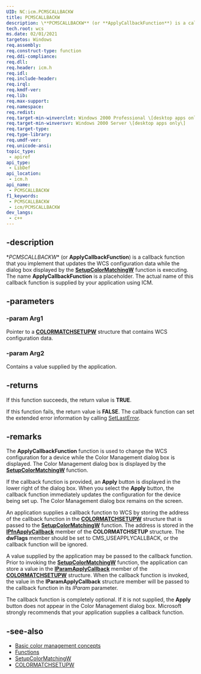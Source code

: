 ```yaml
---
UID: NC:icm.PCMSCALLBACKW
title: PCMSCALLBACKW
description: \**PCMSCALLBACKW** (or **ApplyCallbackFunction**) is a callback function that you implement that updates the WCS configuration data while the dialog box displayed by the [**SetupColorMatchingW**](/windows/win32/api/icm/nf-icm-setupcolormatchingw) function is executing.
tech.root: wcs
ms.date: 02/01/2021
targetos: Windows
req.assembly: 
req.construct-type: function
req.ddi-compliance: 
req.dll: 
req.header: icm.h
req.idl: 
req.include-header: 
req.irql: 
req.kmdf-ver: 
req.lib: 
req.max-support: 
req.namespace: 
req.redist: 
req.target-min-winverclnt: Windows 2000 Professional \[desktop apps only\]
req.target-min-winversvr: Windows 2000 Server \[desktop apps only\]
req.target-type: 
req.type-library: 
req.umdf-ver: 
req.unicode-ansi: 
topic_type:
 - apiref
api_type:
 - LibDef
api_location:
 - icm.h
api_name:
 - PCMSCALLBACKW
f1_keywords:
 - PCMSCALLBACKW
 - icm/PCMSCALLBACKW
dev_langs:
 - c++
---
```


## -description

\**PCMSCALLBACKW** (or **ApplyCallbackFunction**) is a callback function that you implement that updates the WCS configuration data while the dialog box displayed by the [**SetupColorMatchingW**](/windows/win32/api/icm/nf-icm-setupcolormatchingw) function is executing. The name **ApplyCallbackFunction** is a placeholder. The actual name of this callback function is supplied by your application using ICM.

## -parameters

### -param Arg1

Pointer to a [**COLORMATCHSETUPW**](/windows/win32/api/icm/ns-icm-colormatchsetupw) structure that contains WCS configuration data.

### -param Arg2

Contains a value supplied by the application.

## -returns

If this function succeeds, the return value is **TRUE**.

If this function fails, the return value is **FALSE**. The callback function can set the extended error information by calling [SetLastError](/windows/win32/api/errhandlingapi/nf-errhandlingapi-setlasterror).

## -remarks

The **ApplyCallbackFunction** function is used to change the WCS configuration for a device while the Color Management dialog box is displayed. The Color Management dialog box is displayed by the [**SetupColorMatchingW**](/windows/win32/api/icm/nf-icm-setupcolormatchingw) function.

If the callback function is provided, an **Apply** button is displayed in the lower right of the dialog box. When you select the **Apply** button, the callback function immediately updates the configuration for the device being set up. The Color Management dialog box remains on the screen.

An application supplies a callback function to WCS by storing the address of the callback function in the [**COLORMATCHSETUPW**](/windows/win32/api/icm/ns-icm-colormatchsetupw) structure that is passed to the [**SetupColorMatchingW**](/windows/win32/api/icm/nf-icm-setupcolormatchingw) function. The address is stored in the [**lPfnApplyCallback**](https://www.bing.com/search?q=**lPfnApplyCallback**) member of the **COLORMATCHSETUP** structure. The **dwFlags** member should be set to CMS\_USEAPPLYCALLBACK, or the callback function will be ignored.

A value supplied by the application may be passed to the callback function. Prior to invoking the [**SetupColorMatchingW**](/windows/win32/api/icm/nf-icm-setupcolormatchingw) function, the application can store a value in the [**lParamApplyCallback**](https://www.bing.com/search?q=**lParamApplyCallback**) member of the [**COLORMATCHSETUPW**](/windows/win32/api/icm/ns-icm-colormatchsetupw) structure. When the callback function is invoked, the value in the **lParamApplyCallback** structure member will be passed to the callback function in its *lParam* parameter.

The callback function is completely optional. If it is not supplied, the **Apply** button does not appear in the Color Management dialog box. Microsoft strongly recommends that your application supplies a callback function.

## -see-also

* [Basic color management concepts](basic-color-management-concepts.md)
* [Functions](/windows/win32/wcs/functions)
* [SetupColorMatchingW](/windows/win32/api/icm/nf-icm-setupcolormatchingw)
* [COLORMATCHSETUPW](/windows/win32/api/icm/ns-icm-colormatchsetupw)
